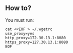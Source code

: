## How to?
You must run:
```
cat <<EOF > ~/.wgetrc
use_proxy=yes
http_proxy=172.30.13.1:8080
https_proxy=127.30.13.1:8080
EOF
```
